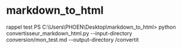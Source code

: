 # markdown_to_html

rappel test
PS C:\Users\PHOEN\Desktop\markdown_to_html> python convertisseur_markdown_html.py --input-directory conversion/mon_test.md  --output-directory /convertit